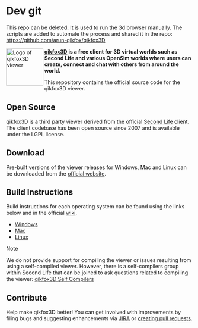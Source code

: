 # Dev git 
This repo can be deleted. It is used to run the 3d browser manually. 
The scripts are added to automate the process and shared it in the repo: https://github.com/arun-qikfox/qikfox3D

<img align="left" width="100" height="100" src="doc/qikfox3D_256.png" alt="Logo of qikfox3D viewer"/>

**[qikfox3D](https://www.qikfox3Dviewer.org) is a free client for 3D virtual worlds such as Second Life and various OpenSim worlds where users can create, connect and chat with others from around the world.**

This repository contains the official source code for the qikfox3D viewer.

## Open Source

qikfox3D is a third party viewer derived from the official [Second Life](https://github.com/secondlife/viewer) client. The client codebase has been open source since 2007 and is available under the LGPL license.

## Download

Pre-built versions of the viewer releases for Windows, Mac and Linux can be downloaded from the [official website](https://www.qikfox3Dviewer.org/choose-your-platform/).

## Build Instructions

Build instructions for each operating system can be found using the links below and in the official [wiki](https://wiki.qikfox3Dviewer.org).

- [Windows](doc/building_windows.md)
- [Mac](doc/building_macos.md)
- [Linux](doc/building_linux.md)

> [!NOTE]
> We do not provide support for compiling the viewer or issues resulting from using a self-compiled viewer. However, there is a self-compilers group within Second Life that can be joined to ask questions related to compiling the viewer: [qikfox3D Self Compilers](https://tinyurl.com/qikfox3D-self-compilers)

## Contribute

Help make qikfox3D better! You can get involved with improvements by filing bugs and suggesting enhancements via [JIRA](https://jira.qikfox3Dviewer.org) or [creating pull requests](doc/FS_PR_GUIDELINES.md).
